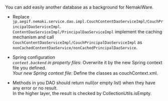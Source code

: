 You can add easily another database as a background for NemakiWare.

* Replace `jp.aegif.nemaki.service.dao.impl.CouchContentDaoServiceImpl/CouchPrincipalDaoServiceImpl`.  
`ContentDaoServiceImpl/PrincipalDaoServiceImpl` implement the caching mechanism and call `CouchContentDaoServiceImpl/CouchPrincipalDaoServiceImpl` as `nonCachedContentDaoService/nonCachedPrincipalDaoService`.

*  Spring configuration  
_`context.backend` in property files_: Overwrite it by the new Spring context file you defined.  
_Your new Spring context file_: Define the classes as couchContext.xml. 

* Methods in you DAO should return null(or empty list) when they have any error or no result.  
In the higher layer, the result is checked by CollectionUtils.isEmpty.
